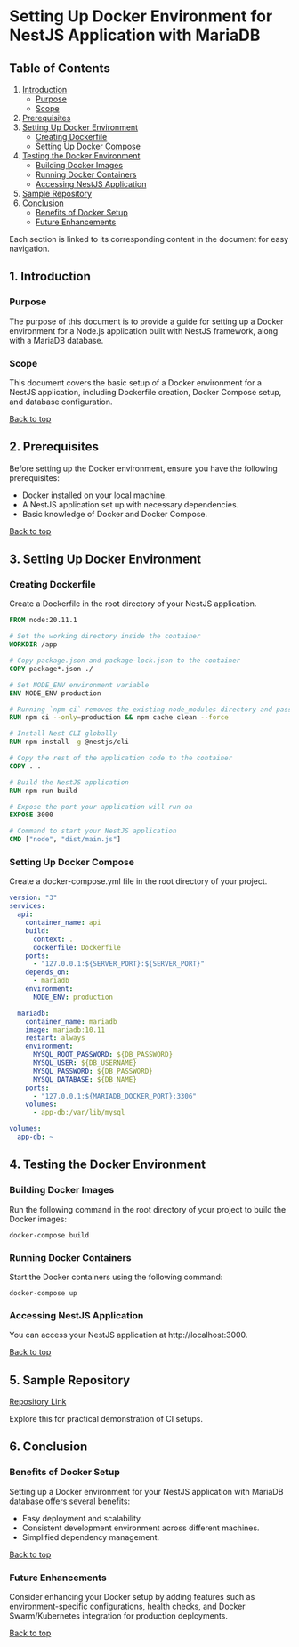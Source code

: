# Setting Up Docker Environment for NestJS Application with MariaDB

## Table of Contents

1. [Introduction](#1-introduction)
   - [Purpose](#purpose)
   - [Scope](#scope)
2. [Prerequisites](#2-prerequisites)
3. [Setting Up Docker Environment](#3-setting-up-docker-environment)
   - [Creating Dockerfile](#creating-dockerfile)
   - [Setting Up Docker Compose](#setting-up-docker-compose)
4. [Testing the Docker Environment](#4-testing-the-docker-environment)
   - [Building Docker Images](#building-docker-images)
   - [Running Docker Containers](#running-docker-containers)
   - [Accessing NestJS Application](#accessing-nestjs-application)
5. [Sample Repository](#5-sample-repository)
6. [Conclusion](#6-conclusion)
   - [Benefits of Docker Setup](#benefits-of-docker-setup)
   - [Future Enhancements](#future-enhancements)

Each section is linked to its corresponding content in the document for easy navigation.

## 1. Introduction

### Purpose

The purpose of this document is to provide a guide for setting up a Docker environment for a Node.js application built with NestJS framework, along with a MariaDB database.

### Scope

This document covers the basic setup of a Docker environment for a NestJS application, including Dockerfile creation, Docker Compose setup, and database configuration.

[Back to top](#table-of-contents)

## 2. Prerequisites

Before setting up the Docker environment, ensure you have the following prerequisites:

- Docker installed on your local machine.
- A NestJS application set up with necessary dependencies.
- Basic knowledge of Docker and Docker Compose.

[Back to top](#table-of-contents)

## 3. Setting Up Docker Environment

### Creating Dockerfile

Create a Dockerfile in the root directory of your NestJS application.

```Dockerfile
FROM node:20.11.1

# Set the working directory inside the container
WORKDIR /app

# Copy package.json and package-lock.json to the container
COPY package*.json ./

# Set NODE_ENV environment variable
ENV NODE_ENV production

# Running `npm ci` removes the existing node_modules directory and passing in --only=production ensures that only the production dependencies are installed. This ensures that the node_modules directory is as optimized as possible
RUN npm ci --only=production && npm cache clean --force

# Install Nest CLI globally
RUN npm install -g @nestjs/cli

# Copy the rest of the application code to the container
COPY . .

# Build the NestJS application
RUN npm run build

# Expose the port your application will run on
EXPOSE 3000

# Command to start your NestJS application
CMD ["node", "dist/main.js"]
```

### Setting Up Docker Compose

Create a docker-compose.yml file in the root directory of your project.

```yaml
version: "3"
services:
  api:
    container_name: api
    build:
      context: .
      dockerfile: Dockerfile
    ports:
      - "127.0.0.1:${SERVER_PORT}:${SERVER_PORT}"
    depends_on:
      - mariadb
    environment:
      NODE_ENV: production

  mariadb:
    container_name: mariadb
    image: mariadb:10.11
    restart: always
    environment:
      MYSQL_ROOT_PASSWORD: ${DB_PASSWORD}
      MYSQL_USER: ${DB_USERNAME}
      MYSQL_PASSWORD: ${DB_PASSWORD}
      MYSQL_DATABASE: ${DB_NAME}
    ports:
      - "127.0.0.1:${MARIADB_DOCKER_PORT}:3306"
    volumes:
      - app-db:/var/lib/mysql

volumes:
  app-db: ~
```

## 4. Testing the Docker Environment

### Building Docker Images

Run the following command in the root directory of your project to build the Docker images:

```
docker-compose build
```

### Running Docker Containers

Start the Docker containers using the following command:

```
docker-compose up
```

### Accessing NestJS Application

You can access your NestJS application at http://localhost:3000.

[Back to top](#table-of-contents)

## 5. Sample Repository

[Repository Link](https://github.com/OsmosysSoftware/node-server-docker-sample)

Explore this for practical demonstration of CI setups.

## 6. Conclusion

### Benefits of Docker Setup

Setting up a Docker environment for your NestJS application with MariaDB database offers several benefits:

- Easy deployment and scalability.
- Consistent development environment across different machines.
- Simplified dependency management.

[Back to top](#table-of-contents)

### Future Enhancements

Consider enhancing your Docker setup by adding features such as environment-specific configurations, health checks, and Docker Swarm/Kubernetes integration for production deployments.

[Back to top](#table-of-contents)
